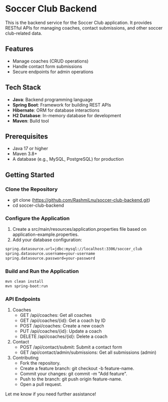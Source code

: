 # Soccer Club Backend

This is the backend service for the Soccer Club application. It provides RESTful APIs for managing coaches, contact submissions, and other soccer club-related data.

## Features
- Manage coaches (CRUD operations)
- Handle contact form submissions
- Secure endpoints for admin operations

## Tech Stack
- **Java**: Backend programming language
- **Spring Boot**: Framework for building REST APIs
- **Hibernate**: ORM for database interactions
- **H2 Database**: In-memory database for development
- **Maven**: Build tool

## Prerequisites
- Java 17 or higher
- Maven 3.8+
- A database (e.g., MySQL, PostgreSQL) for production

## Getting Started

### Clone the Repository

- git clone (https://github.com/RashmiLnu/soccer-club-backend.git)
- cd soccer-club-backend

### Configure the Application
1. Create a src/main/resources/application.properties file based on application-example.properties.
2. Add your database configuration:

```bash
spring.datasource.url=jdbc:mysql://localhost:3306/soccer_club
spring.datasource.username=your-username
spring.datasource.password=your-password
```

### Build and Run the Application
```bash
mvn clean install
mvn spring-boot:run
```

### API Endpoints
1. Coaches
   - GET /api/coaches: Get all coaches
   - GET /api/coaches/{id}: Get a coach by ID
   - POST /api/coaches: Create a new coach
   - PUT /api/coaches/{id}: Update a coach
   - DELETE /api/coaches/{id}: Delete a coach
2. Contact
   - POST /api/contact/submit: Submit a contact form
   - GET /api/contact/admin/submissions: Get all submissions (admin)
3. Contributing
   - Fork the repository.
   - Create a feature branch: git checkout -b feature-name.
   - Commit your changes: git commit -m "Add feature".
   - Push to the branch: git push origin feature-name.
   - Open a pull request.

Let me know if you need further assistance!
